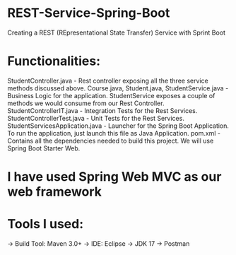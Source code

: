 # REST-Service-Spring-Boot
Creating a REST (REpresentational State Transfer) Service with Sprint Boot

# Functionalities:
StudentController.java - Rest controller exposing all the three service methods discussed above.
Course.java, Student.java, StudentService.java - Business Logic for the application. StudentService exposes a couple of methods we would consume from our Rest Controller.
StudentControllerIT.java - Integration Tests for the Rest Services.
StudentControllerTest.java - Unit Tests for the Rest Services.
StudentServicesApplication.java - Launcher for the Spring Boot Application. To run the application, just launch this file as Java Application.
pom.xml - Contains all the dependencies needed to build this project. We will use Spring Boot Starter Web.

# I have used Spring Web MVC as our web framework

# Tools I used:
-> Build Tool: Maven 3.0+
-> IDE: Eclipse
-> JDK 17
-> Postman
